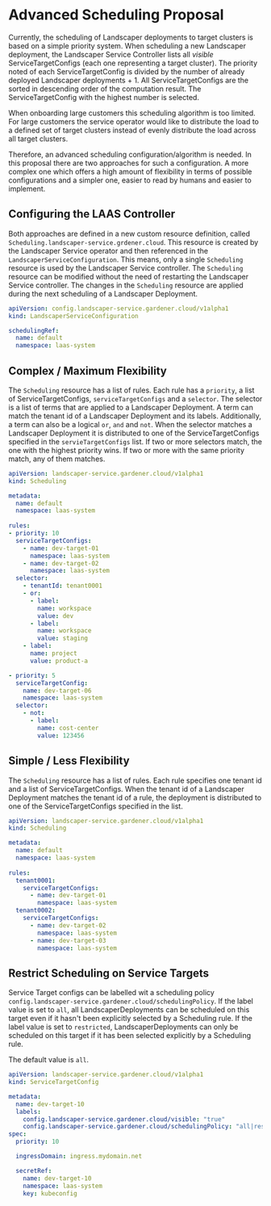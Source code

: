 # Advanced Scheduling Proposal

Currently, the scheduling of Landscaper deployments to target clusters is based on a simple priority system.
When scheduling a new Landscaper deployment, the Landscaper Service Controller lists all _visible_ ServiceTargetConfigs (each one representing a target cluster).
The priority noted of each ServiceTargetConfig is divided by the number of already deployed Landscaper deployments + 1.
All ServiceTargetConfigs are the sorted in descending order of the computation result. The ServiceTargetConfig with the highest number is selected.

When onboarding large customers this scheduling algorithm is too limited. For large customers the service operator would like to distribute the load to a defined set of target clusters
instead of evenly distribute the load across all target clusters.

Therefore, an advanced scheduling configuration/algorithm is needed. 
In this proposal there are two approaches for such a configuration. A more complex one which offers a high amount of flexibility in terms of possible configurations
and a simpler one, easier to read by humans and easier to implement.

## Configuring the LAAS Controller

Both approaches are defined in a new custom resource definition, called `Scheduling.landscaper-service.grdener.cloud`. 
This resource is created by the Landscaper Service operator and then referenced in the `LandscaperServiceConfiguration`.
This means, only a single `Scheduling` resource is used by the Landscaper Service controller.
The `Scheduling` resource can be modified without the need of restarting the Landscaper Service controller.
The changes in the `Scheduling` resource are applied during the next scheduling of a Landscaper Deployment.

```yaml
apiVersion: config.landscaper-service.gardener.cloud/v1alpha1
kind: LandscaperServiceConfiguration

schedulingRef:
  name: default
  namespace: laas-system
```

## Complex / Maximum Flexibility

The `Scheduling` resource has a list of rules.
Each rule has a `priority`, a list of ServiceTargetConfigs, `serviceTargetConfigs` and a `selector`.
The selector is a list of terms that are applied to a Landscaper Deployment. A term can match the tenant id of a Landscaper Deployment
and its labels. Additionally, a term can also be a logical `or`, `and` and `not`.
When the selector matches a Landscaper Deployment it is distributed to one of the ServiceTargetConfigs specified in the `servieTargetConfigs` list.
If two or more selectors match, the one with the highest priority wins. If two or more with the same priority match, any of them matches.

```yaml
apiVersion: landscaper-service.gardener.cloud/v1alpha1
kind: Scheduling

metadata:
  name: default
  namespace: laas-system
  
rules:
- priority: 10
  serviceTargetConfigs:
    - name: dev-target-01
      namespace: laas-system
    - name: dev-target-02
      namespace: laas-system
  selector:
    - tenantId: tenant0001
    - or:
      - label:
        name: workspace
        value: dev
      - label:
        name: workspace
        value: staging
    - label:
      name: project
      value: product-a

- priority: 5
  serviceTargetConfig:
    name: dev-target-06
    namespace: laas-system
  selector:
    - not:
      - label:
        name: cost-center
        value: 123456
```

## Simple / Less Flexibility

The `Scheduling` resource has a list of rules.
Each rule specifies one tenant id and a list of ServiceTargetConfigs.
When the tenant id of a Landscaper Deployment matches the tenant id of a rule, the deployment is distributed to one of
the ServiceTargetConfigs specified in the list.

```yaml
apiVersion: landscaper-service.gardener.cloud/v1alpha1
kind: Scheduling

metadata:
  name: default
  namespace: laas-system
  
rules:
  tenant0001:
    serviceTargetConfigs:
      - name: dev-target-01
        namespace: laas-system
  tenant0002:
    serviceTargetConfigs:
      - name: dev-target-02
        namespace: laas-system
      - name: dev-target-03
        namespace: laas-system
```

## Restrict Scheduling on Service Targets

Service Target configs can be labelled wit a scheduling policy `config.landscaper-service.gardener.cloud/schedulingPolicy`.
If the label value is set to `all`, all LandscaperDeployments can be scheduled on this target even if it hasn't been explicitly selected
by a Scheduling rule.
If the label value is set to `restricted`, LandscaperDeployments can only be scheduled on this target if it has been selected explicitly
by a Scheduling rule.

The default value is `all`.

```yaml
apiVersion: landscaper-service.gardener.cloud/v1alpha1
kind: ServiceTargetConfig

metadata:
  name: dev-target-10
  labels:
    config.landscaper-service.gardener.cloud/visible: "true"
    config.landscaper-service.gardener.cloud/schedulingPolicy: "all|resctricted"  
spec:
  priority: 10

  ingressDomain: ingress.mydomain.net

  secretRef:
    name: dev-target-10
    namespace: laas-system
    key: kubeconfig
```